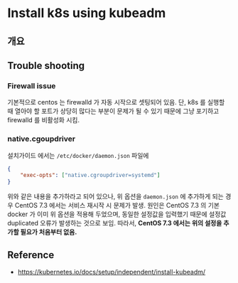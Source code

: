 # Install k8s using kubeadm

## 개요

## Trouble shooting

### Firewall issue

기본적으로 centos 는 firewalld 가 자동 시작으로 셋팅되어 있음. 단, k8s 를 실행할 때 열아야 할 포트가 상당히 많다는 부분이 문제가 될 수 있기 때문에 그냥 포기하고 firewalld 를 비활성화 시킴.

### native.cgoupdriver

설치가이드 에서는 `/etc/docker/daemon.json` 파일에 

```json
{
    "exec-opts": ["native.cgroupdriver=systemd"]
}
```

위와 같은 내용을 추가하라고 되어 있으나, 위 옵션을 `daemon.json` 에 추가하게 되는 경우 CentOS 7.3 에서는 서비스 재시작 시 문제가 발생. 원인은 CentOS 7.3 의 기본 docker 가 이미 위 옵션을 적용해 두었으며, 동일한 설정값을 입력했기 때문에 설정값 duplicated 오류가 발생하는 것으로 보임. 따라서, **CentOS 7.3 에서는 위의 설정을 추가할 필요가 처음부터 없음.**

## Reference

- https://kubernetes.io/docs/setup/independent/install-kubeadm/